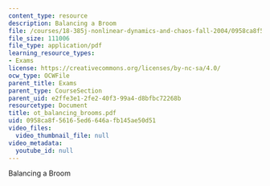 ```yaml
---
content_type: resource
description: Balancing a Broom
file: /courses/18-385j-nonlinear-dynamics-and-chaos-fall-2004/0958ca8f56165ed6646afb145ae50d51_ot_balancing_brooms.pdf
file_size: 111006
file_type: application/pdf
learning_resource_types:
- Exams
license: https://creativecommons.org/licenses/by-nc-sa/4.0/
ocw_type: OCWFile
parent_title: Exams
parent_type: CourseSection
parent_uid: e2ffe3e1-2fe2-40f3-99a4-d8bfbc72268b
resourcetype: Document
title: ot_balancing_brooms.pdf
uid: 0958ca8f-5616-5ed6-646a-fb145ae50d51
video_files:
  video_thumbnail_file: null
video_metadata:
  youtube_id: null
---
```

Balancing a Broom